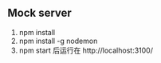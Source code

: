 ## Mock server

1. npm install
2. npm install -g nodemon
3. npm start 后运行在 http://localhost:3100/


